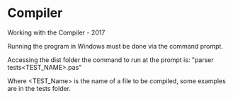 # Compiler

Working with the Compiler - 2017

Running the program in Windows must be done via the command prompt.

Accessing the dist folder the command to run at the prompt is: "parser tests\<TEST_NAME>.pas"

Where <TEST_Name> is the name of a file to be compiled, some examples are in the tests folder.
